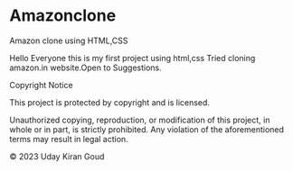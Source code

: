 # Amazonclone
Amazon clone using HTML,CSS


Hello Everyone this is my first project using html,css Tried cloning amazon.in website.Open to Suggestions.


Copyright Notice

This project is protected by copyright and is licensed.

Unauthorized copying, reproduction, or modification of this project, in whole or in part, is strictly prohibited. Any violation of the aforementioned terms may result in legal action.

© 2023 Uday Kiran Goud

